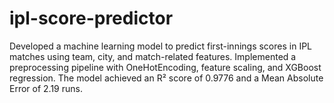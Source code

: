 # ipl-score-predictor
Developed a machine learning model to predict first-innings scores in IPL matches using team, city, and match-related features. Implemented a preprocessing pipeline with OneHotEncoding, feature scaling, and XGBoost regression. The model achieved an R² score of 0.9776 and a Mean Absolute Error of 2.19 runs.
